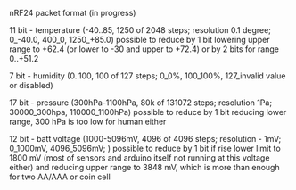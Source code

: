 nRF24 packet format (in progress)

11 bit -  temperature (-40..85, 1250 of 2048 steps; resolution 0.1 degree; 0_-40.0, 400_0, 1250_+85.0)
            possible to reduce by 1 bit lowering upper range to +62.4 (or lower to -30 and upper to +72.4)
            or by 2 bits for range 0..+51.2

7  bit -  humidity (0..100, 100 of 127 steps; 0_0%, 100_100%, 127_invalid value or disabled)

17 bit -  pressure (300hPa-1100hPa, 80k of 131072 steps; resolution 1Pa; 30000_300hpa, 110000_1100hPa)
            possible to reduce by 1 bit reducing lower range, 300 hPa is too low for human either

12 bit -  batt voltage (1000-5096mV, 4096 of 4096 steps; resolution - 1mV; 0_1000mV, 4096_5096mV; )
            possible to reduce by 1 bit if rise lower limit to 1800 mV (most of sensors and arduino itself not running at this voltage either) and reducing upper range to 3848 mV, which is more than enough for two AA/AAA or coin cell
